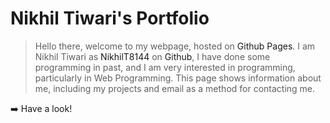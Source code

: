 
# Nikhil Tiwari's Portfolio

> Hello there, welcome to my webpage, hosted on <a style="text-decoration: none;" href="https://pages.github.com">Github Pages</a>. I am Nikhil Tiwari as <a style="text-decoration: none;" href="https://github.com/NikhilT8144">NikhilT8144</a> on <a style="text-decoration: none;" href="https://www.github.com">Github</a>, I have done some programming in past, and I am very interested in programming, particularly in Web Programming. This page shows information about me, including my projects and email as a method for contacting me.

➡️ <a style="text-decoration: none;" href="https://nikhilt8144.github.io">Have a look!</a>

